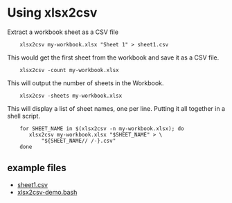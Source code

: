 
# Using xlsx2csv

Extract a workbook sheet as a CSV file

```shell
    xlsx2csv my-workbook.xlsx "Sheet 1" > sheet1.csv
```

This would get the first sheet from the workbook and save it as a CSV file.

```shell
    xlsx2csv -count my-workbook.xlsx
```

This will output the number of sheets in the Workbook.

```shell
    xlsx2csv -sheets my-workbook.xlsx
```

This will display a list of sheet names, one per line.
Putting it all together in a shell script.

```shell
    for SHEET_NAME in $(xlsx2csv -n my-workbook.xlsx); do
       xlsx2csv my-workbook.xlsx "$SHEET_NAME" > \
	       "${SHEET_NAME// /-}.csv"
    done
```

## example files

- [sheet1.csv](sheet1.csv)
- [xlsx2csv-demo.bash](xlsx2csv-demo.bash)

